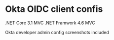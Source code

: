 # Okta OIDC client confis

.NET Core 3.1 MVC
.NET Framwork 4.6 MVC

Okta developer admin config screenshots included


